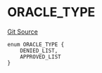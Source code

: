 # ORACLE_TYPE
[Git Source](https://github.com/thrackle-io/tron/blob/a0f5ead5c8fc9d4614336dc446184e42c1f4b0fa/src/protocol/economic/ruleProcessor/RuleCodeData.sol)


```solidity
enum ORACLE_TYPE {
    DENIED_LIST,
    APPROVED_LIST
}
```


